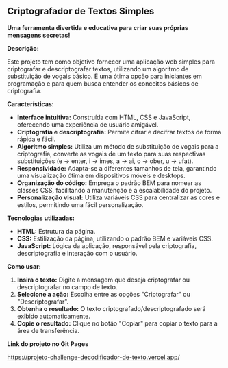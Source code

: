 ## Criptografador de Textos Simples

**Uma ferramenta divertida e educativa para criar suas próprias mensagens secretas!**

**Descrição:**

Este projeto tem como objetivo fornecer uma aplicação web simples para criptografar e descriptografar textos, utilizando um algoritmo de substituição de vogais básico. É uma ótima opção para iniciantes em programação e para quem busca entender os conceitos básicos de criptografia.

**Características:**

* **Interface intuitiva:** Construída com HTML, CSS e JavaScript, oferecendo uma experiência de usuário amigável.
* **Criptografia e descriptografia:** Permite cifrar e decifrar textos de forma rápida e fácil.
* **Algoritmo simples:** Utiliza um método de substituição de vogais para a criptografia, converte as vogais de um texto para suas respectivas substituições (e -> enter, i -> imes, a -> ai, o -> ober, u -> ufat).
* **Responsividade:** Adapta-se a diferentes tamanhos de tela, garantindo uma visualização ótima em dispositivos móveis e desktops.
* **Organização do código:** Emprega o padrão BEM para nomear as classes CSS, facilitando a manutenção e a escalabilidade do projeto.
* **Personalização visual:** Utiliza variáveis CSS para centralizar as cores e estilos, permitindo uma fácil personalização.

**Tecnologias utilizadas:**

* **HTML:** Estrutura da página.
* **CSS:** Estilização da página, utilizando o padrão BEM e variáveis CSS.
* **JavaScript:** Lógica da aplicação, responsável pela criptografia, descriptografia e interação com o usuário.

**Como usar:**

1. **Insira o texto:** Digite a mensagem que deseja criptografar ou descriptografar no campo de texto.
2. **Selecione a ação:** Escolha entre as opções "Criptografar" ou "Descriptografar".
3. **Obtenha o resultado:** O texto criptografado/descriptografado será exibido automaticamente.
4. **Copie o resultado:** Clique no botão "Copiar" para copiar o texto para a área de transferência.

**Link do projeto no Git Pages**

https://projeto-challenge-decodificador-de-texto.vercel.app/
